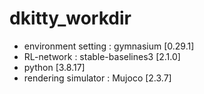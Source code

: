 # dkitty_workdir

- environment setting : gymnasium [0.29.1]
- RL-network : stable-baselines3 [2.1.0]
- python [3.8.17]
- rendering simulator : Mujoco [2.3.7]
